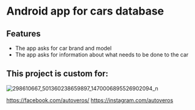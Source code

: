 
# Android app for cars database



## Features

 - The app asks for car brand and model
 - The app asks for information about what needs to be done to the car

## This project is custom for:
![298610667_501360238659897_1470006895526902094_n](https://user-images.githubusercontent.com/115580585/207262910-21ac968a-af4f-4012-a019-0984603f643f.jpg)

https://facebook.com/autoveros/
https://instagram.com/autoveros
